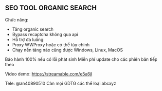 ## SEO TOOL ORGANIC SEARCH
Chức năng:
- Tăng organic search
- Bypass recaptcha không qua api
- Hỗ trợ đa luồng
- Proxy WWProxy hoặc có thể tùy chỉnh
- Chạy nền tảng nào cũng được Windows, Linux, MacOS

Bảo hành 100% nếu có lỗi phát sinh
Miễn phí update cho các phiên bản tiếp theo

Video demo: https://streamable.com/e5a6jl

Tele: @an40890510
Cân mọi GDTG các thể loại abcxyz
